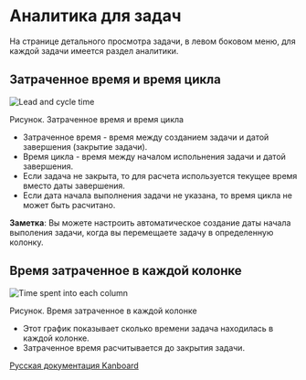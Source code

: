 Аналитика для задач
===================

На странице детального просмотра задачи, в левом боковом меню, для каждой задачи имеется раздел аналитики.

Затраченное время и время цикла
-------------------------------

![Lead and cycle time](https://kanboard.net/screenshots/documentation/task-lead-cycle-time.png)

Рисунок. Затраченное время и время цикла


-   Затраченное время - время между созданием задачи и датой завершения (закрытие задачи).
-   Время цикла - время между началом испольнения задачи и датой завершения.
-   Если задача не закрыта, то для расчета используется текущее время вместо даты завершения.
-   Если дата начала выполнения задачи не указана, то время цикла не может быть расчитано.


**Заметка**: Вы можете настроить автоматическое создание даты начала выполения задачи, когда вы перемещаете задачу в определенную колонку.


Время затраченное в каждой колонке
----------------------------------

![Time spent into each column](https://kanboard.net/screenshots/documentation/time-into-each-column.png)

Рисунок. Время затраченное в каждой колонке



-   Этот график показывает сколько времени задача находилась в каждой колонке.
-   Затраченное время расчитывается до закрытия задачи.


[Русская документация Kanboard](http://kanboard.ru/doc/)

